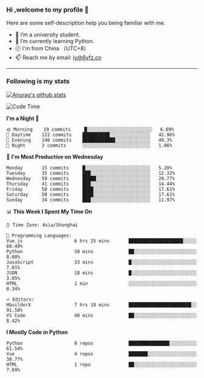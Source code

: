 ### Hi ,welcome to my profile 👋
Here are some self-description help you being familiar with me.
<!--
**liuyunfz/liuyunfz** is a ✨ _special_ ✨ repository because its `README.md` (this file) appears on your GitHub profile.
- 👯 I’m looking to collaborate on ...
- 🤔 I’m looking for help with ...
Here are some ideas to get you started:
-->
- 🏫 I’m a university student.
- 💪 I’m currently learning Python.
- 🕗 I'm from China （UTC+8）
- 📫 Reach me by email: [ly@6yfz.cn](mailto:ly@6yfz.cn)
  
---
### Following is my stats
  
[![Anurag's github stats](https://github-readme-stats.vercel.app/api?username=liuyunfz)](https://github.com/anuraghazra/github-readme-stats)
  
<!--START_SECTION:waka-->
![Code Time](http://img.shields.io/badge/Code%20Time-0%20secs-blue)

**I'm a Night 🦉** 

```text
🌞 Morning    19 commits     █░░░░░░░░░░░░░░░░░░░░░░░░   6.69% 
🌆 Daytime    122 commits    ██████████░░░░░░░░░░░░░░░   42.96% 
🌃 Evening    140 commits    ████████████░░░░░░░░░░░░░   49.3% 
🌙 Night      3 commits      ░░░░░░░░░░░░░░░░░░░░░░░░░   1.06%

```
📅 **I'm Most Productive on Wednesday** 

```text
Monday       15 commits     █░░░░░░░░░░░░░░░░░░░░░░░░   5.28% 
Tuesday      35 commits     ███░░░░░░░░░░░░░░░░░░░░░░   12.32% 
Wednesday    59 commits     █████░░░░░░░░░░░░░░░░░░░░   20.77% 
Thursday     41 commits     ███░░░░░░░░░░░░░░░░░░░░░░   14.44% 
Friday       50 commits     ████░░░░░░░░░░░░░░░░░░░░░   17.61% 
Saturday     50 commits     ████░░░░░░░░░░░░░░░░░░░░░   17.61% 
Sunday       34 commits     ███░░░░░░░░░░░░░░░░░░░░░░   11.97%

```


📊 **This Week I Spent My Time On** 

```text
⌚︎ Time Zone: Asia/Shanghai

💬 Programming Languages: 
Vue.js                   6 hrs 25 mins       ████████████████████░░░░░   80.49% 
Python                   38 mins             ██░░░░░░░░░░░░░░░░░░░░░░░   8.08% 
JavaScript               33 mins             █░░░░░░░░░░░░░░░░░░░░░░░░   7.01% 
JSON                     18 mins             █░░░░░░░░░░░░░░░░░░░░░░░░   3.85% 
HTML                     1 min               ░░░░░░░░░░░░░░░░░░░░░░░░░   0.34%

🔥 Editors: 
HbuilderX                7 hrs 18 mins       ███████████████████████░░   91.58% 
VS Code                  40 mins             ██░░░░░░░░░░░░░░░░░░░░░░░   8.42%

```

**I Mostly Code in Python** 

```text
Python                   8 repos             ███████████████░░░░░░░░░░   61.54% 
Vue                      4 repos             ███████░░░░░░░░░░░░░░░░░░   30.77% 
HTML                     1 repo              ██░░░░░░░░░░░░░░░░░░░░░░░   7.69%

```



<!--END_SECTION:waka-->

